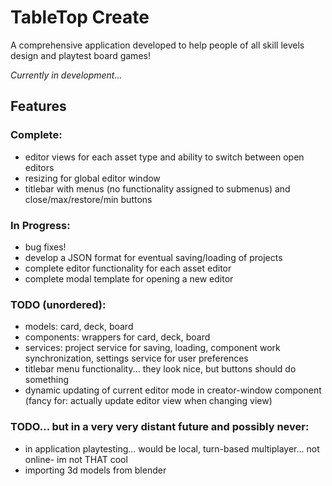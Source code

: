 # **TableTop Create**

A comprehensive application developed to help people of all skill levels design and playtest board games!

_Currently in development..._

## Features
### Complete:
- editor views for each asset type and ability to switch between open editors
- resizing for global editor window
- titlebar with menus (no functionality assigned to submenus) and close/max/restore/min buttons

### In Progress:
- bug fixes!
- develop a JSON format for eventual saving/loading of projects
- complete editor functionality for each asset editor
- complete modal template for opening a new editor

### TODO (unordered):
- models: card, deck, board
- components: wrappers for card, deck, board
- services: project service for saving, loading, component work synchronization, settings service for user preferences
- titlebar menu functionality... they look nice, but buttons should do something
- dynamic updating of current editor mode in creator-window component (fancy for: actually update editor view when changing view)

### TODO... but in a very very distant future and possibly never:
- in application playtesting... would be local, turn-based multiplayer... not online- im not THAT cool
- importing 3d models from blender
